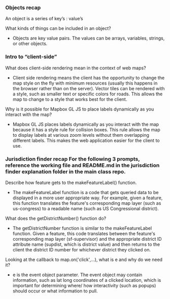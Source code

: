 ### Objects recap

An object is a series of key’s : value’s
  
What kinds of things can be included in an object?
 * Objects are key value pairs. The values can be arrays, variables, strings, or other objects. 

### Intro to “client-side”

What does client-side rendering mean in the context of web maps?
  * Client side rendering means the client has the opportunity to change the map style on the fly with minimum resources (usually this happens in the browser rather than on the server). Vector tiles can be rendered with a style, such as smaller text or specific colors for roads. This allows the map to change to a style that works best for the client. 

Why is it possible for Mapbox GL JS to place labels dynamically as you interact with the map?
  * Mapbox GL JS places labels dynamically as you interact with the map because it has a style rule for collision boxes. This rule allows the map to display labels at various zoom levels without them overlapping different labels. This makes the web application easier for the client to use. 

### Jurisdiction finder recap For the following 3 prompts, reference the working file and README.md in the jurisdiction finder explanation folder in the main class repo.

Describe how feature gets to the makeFeatureLabel() function.
  * The makeFeatureLabel function is a code that gets queried data to be displayed in a more user appropriate way. For example, given a feature, this function translates the feature's corresponding map layer (such as us-congress) to a readable name (such as US Congressional district). 

What does the getDistrictNumber() function do?
  * The getDistrictNumber function is similar to the makeFeatureLabel function. Given a feature, this code translates between the feature's corresponding map layer (sf-supervisor) and the appropriate district ID attribute name (supdist, which is district value) and then returns to the client the district ID number for whichever district they clicked on. 

Looking at the callback to map.on('click',...), what is e and why do we need it?
  * e is the event object parameter. The event object may contain information, such as lat long coordinates of a clicked location, which is important for determining where/ how interactivity (such as popups) should occur or what information to pull. 
